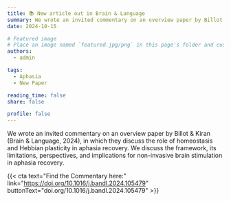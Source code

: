 ```yaml
---
title: 📚 New article out in Brain & Language
summary: We wrote an invited commentary on an overview paper by Billot & Kiran (Brain & Language, 2024), in which they discuss the role of homeostasis and Hebbian plasticity in aphasia recovery. We discuss the framework, its limitations, perspectives, and implications for non-invasive brain stimulation in aphasia recovery.
date: 2024-10-15

# Featured image
# Place an image named `featured.jpg/png` in this page's folder and customize its options here.
authors:
  - admin

tags:
  - Aphasia
  - New Paper

reading_time: false
share: false

profile: false
---
```


We wrote an invited commentary on an overview paper by Billot & Kiran (Brain & Language, 2024), in which they discuss the role of homeostasis and Hebbian plasticity in aphasia recovery. We discuss the framework, its limitations, perspectives, and implications for non-invasive brain stimulation in aphasia recovery.

{{< cta text="Find the Commentary here:" link="https://doi.org/10.1016/j.bandl.2024.105479" buttonText="doi.org/10.1016/j.bandl.2024.105479" >}}